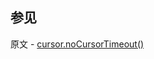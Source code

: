 ## 参见

原文 - [cursor.noCursorTimeout()]( https://docs.mongodb.com/manual/reference/method/cursor.noCursorTimeout/ )

